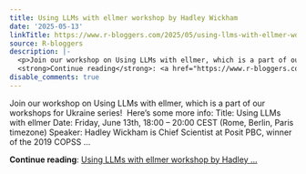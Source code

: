 ```yaml
---
title: Using LLMs with ellmer workshop by Hadley Wickham
date: '2025-05-13'
linkTitle: https://www.r-bloggers.com/2025/05/using-llms-with-ellmer-workshop-by-hadley-wickham/
source: R-bloggers
description: |-
  <p>Join our workshop on Using LLMs with ellmer, which is a part of our workshops for Ukraine series!  Here’s some more info: Title: Using LLMs with ellmer Date: Friday, June 13th, 18:00 – 20:00 CEST (Rome, Berlin, Paris timezone) Speaker: Hadley Wickham is Chief Scientist at Posit PBC, winner of the 2019 COPSS ...</p>
  <strong>Continue reading</strong>: <a href="https://www.r-bloggers.com/2025/05/using-llms-with-ellmer-workshop-by-hadley-wickham/">Using LLMs with ellmer workshop by Hadley ...
disable_comments: true
---
```

<p>Join our workshop on Using LLMs with ellmer, which is a part of our workshops for Ukraine series!  Here’s some more info: Title: Using LLMs with ellmer Date: Friday, June 13th, 18:00 – 20:00 CEST (Rome, Berlin, Paris timezone) Speaker: Hadley Wickham is Chief Scientist at Posit PBC, winner of the 2019 COPSS ...</p>
<strong>Continue reading</strong>: <a href="https://www.r-bloggers.com/2025/05/using-llms-with-ellmer-workshop-by-hadley-wickham/">Using LLMs with ellmer workshop by Hadley ...